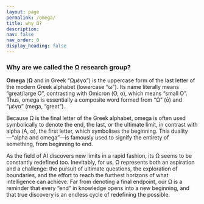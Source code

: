 ```yaml
---
layout: page
permalink: /omega/
title: why Ω?
description:
nav: false
nav_order: 0
display_heading: false
---
```


<h3>Why are we called the Ω research group?</h3>

<p>
  <strong>Omega</strong> (<strong>Ω</strong> and in Greek “Ωμέγα”) is the uppercase form of the last letter of the modern Greek alphabet (lowercase “ω”). Its name literally means “great/large O”, contrasting with Omicron (Ο, ο), which means “small O”. Thus, omega is essentially a composite word formed from “Ω” (ō) and “μέγα” (mega, “great”).
</p>

<p>
  Because Ω is the final letter of the Greek alphabet, omega is often used symbolically to denote the end, the last, or the ultimate limit, in contrast with alpha (Α, α), the first letter, which symbolises the beginning. This duality—“alpha and omega”—is famously used to signify the entirety of something, from beginning to end.
</p>

<p>
  As the field of AI discovers new limits in a rapid fashion, its Ω seems to be constantly redefined too. Inevitably, for us, Ω represents both an aspiration and a challenge: the pursuit of ultimate questions, the exploration of boundaries, and the effort to reach the furthest horizons of what intelligence can achieve. Far from denoting a final endpoint, our Ω is a reminder that every “end” in knowledge opens into a new beginning, and that true discovery is an endless cycle of redefining the possible.
</p>
